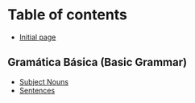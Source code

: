 # Table of contents

* [Initial page](README.md)

## Gramática Básica \(Basic Grammar\) <a id="grammar"></a>

* [Subject Nouns](grammar/subjects.md)
* [Sentences](grammar/sentences.md)

